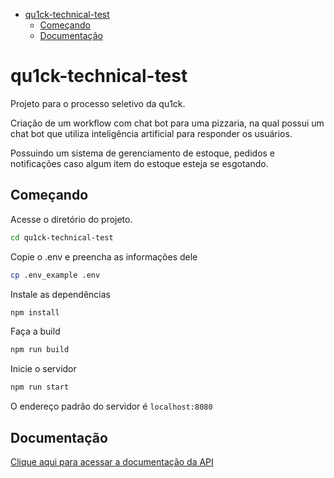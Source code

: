 - [qu1ck-technical-test](#qu1ck-technical-test)
  - [Começando](#começando)
  - [Documentação](#documentação)


# qu1ck-technical-test

Projeto para o processo seletivo da qu1ck.

Criação de um workflow com chat bot para uma pizzaria, na qual possui um chat bot que utiliza inteligência artificial para responder os usuários.

Possuindo um sistema de gerenciamento de estoque, pedidos e notificações caso algum item do estoque esteja se esgotando.

## Começando

Acesse o diretório do projeto.

```bash
cd qu1ck-technical-test
```

Copie o .env e preencha as informações dele

```bash
cp .env_example .env
```

Instale as dependências

```bash
npm install
```

Faça a build

```bash
npm run build
```

Inicie o servidor

```bash
npm run start
```

O endereço padrão do servidor é `localhost:8080`

## Documentação

[Clique aqui para acessar a documentação da API](./docs/README-pt_br.md)